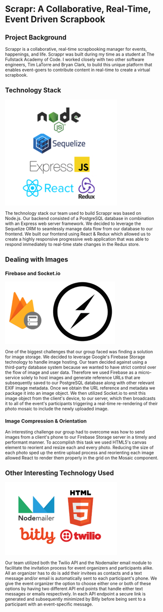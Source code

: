 # Scrapr: A Collaborative, Real-Time, Event Driven Scrapbook

## Project Background

Scrappr is a collaborative, real-time scrapbooking manager for events, happenings, and life. Scrappr was built during my time as a student at The Fullstack Academy of Code. I worked closely with two other software engineers, Tim LaTorre and Bryan Clark, to build this unique platform that enables event-goers to contribute content in real-time to create a virtual scrapbook.

## Technology Stack

!["Tech Stack"](TechStack.png)

The technology stack our team used to build Scrappr was based on Node.js. Our backend consisted of a PostgreSQL database in combination with an Express web server framework. We decided to leverage the Sequelize ORM to seamlessly manage data flow from our database to our frontend. We built our frontend using React & Redux which allowed us to create a highly responsive progressive web application that was able to respond immediately to real-time state changes in the Redux store. 

## Dealing with Images

### Firebase and Socket.io

!["Firebase and Socket.io"](FBandSocket.png)

One of the biggest challenges that our group faced was finding a solution for image storage. We decided to leverage Google's Firebase Storage technology to handle image hosting. Our team decided against using a third-party database system because we wanted to have strict control over the flow of image and user data. Therefore we used Firebase as a micro-service solely to host images and generate reference URLs that are subsequently saved to our PostgreSQL database along with other relevant EXIF image metadata. Once we obtain the URL reference and metadata we package it into an image object. We then utilized Socket.io to emit this image object from the client's device, to our server, which then broadcasts it to all of the event's participants triggering a real-time re-rendering of their photo mosaic to include the newly uploaded image. 


### Image Compression & Orientation

An interesting challenge our group had to overcome was how to send images from a client's phone to our Firebase Storage server in a timely and performant manner. To accomplish this task we used HTML5's canvas element to reorient and resize each and every photo. Reducing the size of each photo sped up the entire upload process and reorienting each image allowed React to render them properly in the grid on the Mosaic component. 

## Other Interesting Technology Used

!["Other Tech"](Other.png)

Our team utilized both the Twilio API and the Nodemailer email module to facilitate the invitation process for event organizers and participants alike. All an organizer has to do is add their invitees as contacts and a text message and/or email is automatically sent to each participant's phone. We give the event organizer the option to choose either one or both of these options by having two different API end points that handle either text messages or emails respectively. In each API endpoint a secure link is generated and subsequently minimized by Bitly before being sent to a participant with an event-specific message.

